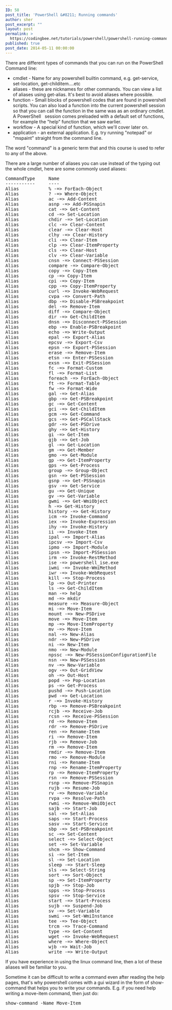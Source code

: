 ```yaml
---
ID: 58
post_title: 'PowerShell &#8211; Running commands'
author: sher
post_excerpt: ""
layout: post
permalink: >
  https://codingbee.net/tutorials/powershell/powershell-running-commands
published: true
post_date: 2014-05-11 00:00:00
---
```

There are different types of commands that you can run on the PowerShell Command line:
<ul>
	<li>cmdlet - Name for any powershell builtin command, e.g. get-service, set-location, get-childitem....etc</li>
	<li>aliases - these are nicknames for other commands. You can view a list of aliases using get-alias. It's best to avoid aliases where possible.</li>
	<li>function - Small blocks of powershell codes that are found in powershell scripts. You can also load a function into the current powershell session so that you can call the function in the same was as an ordinary cmdlet. A PowerShell   session comes preloaded with a default set of functions, for example the "help" function that we saw earlier.</li>
	<li>workflow - A special kind of function, which we'll cover later on.</li>
	<li>application - an external application. E.g. try running "notepad" or "mspaint" straight from the command line.</li>
</ul>
The word "command" is a generic term that and this course is used to refer to any of the above.

There are a large number of aliases you can use instead of the typing out the whole cmdlet, here are some commonly used aliases:


<pre>CommandType     Name                                               ModuleName
-----------     ----                                               ----------
Alias           % -=> ForEach-Object
Alias           ? -=> Where-Object
Alias           ac -=> Add-Content
Alias           asnp -=> Add-PSSnapin
Alias           cat -=> Get-Content
Alias           cd -=> Set-Location
Alias           chdir -=> Set-Location
Alias           clc -=> Clear-Content
Alias           clear -=> Clear-Host
Alias           clhy -=> Clear-History
Alias           cli -=> Clear-Item
Alias           clp -=> Clear-ItemProperty
Alias           cls -=> Clear-Host
Alias           clv -=> Clear-Variable
Alias           cnsn -=> Connect-PSSession
Alias           compare -=> Compare-Object
Alias           copy -=> Copy-Item
Alias           cp -=> Copy-Item
Alias           cpi -=> Copy-Item
Alias           cpp -=> Copy-ItemProperty
Alias           curl -=> Invoke-WebRequest
Alias           cvpa -=> Convert-Path
Alias           dbp -=> Disable-PSBreakpoint
Alias           del -=> Remove-Item
Alias           diff -=> Compare-Object
Alias           dir -=> Get-ChildItem
Alias           dnsn -=> Disconnect-PSSession
Alias           ebp -=> Enable-PSBreakpoint
Alias           echo -=> Write-Output
Alias           epal -=> Export-Alias
Alias           epcsv -=> Export-Csv
Alias           epsn -=> Export-PSSession
Alias           erase -=> Remove-Item
Alias           etsn -=> Enter-PSSession
Alias           exsn -=> Exit-PSSession
Alias           fc -=> Format-Custom
Alias           fl -=> Format-List
Alias           foreach -=> ForEach-Object
Alias           ft -=> Format-Table
Alias           fw -=> Format-Wide
Alias           gal -=> Get-Alias
Alias           gbp -=> Get-PSBreakpoint
Alias           gc -=> Get-Content
Alias           gci -=> Get-ChildItem
Alias           gcm -=> Get-Command
Alias           gcs -=> Get-PSCallStack
Alias           gdr -=> Get-PSDrive
Alias           ghy -=> Get-History
Alias           gi -=> Get-Item
Alias           gjb -=> Get-Job
Alias           gl -=> Get-Location
Alias           gm -=> Get-Member
Alias           gmo -=> Get-Module
Alias           gp -=> Get-ItemProperty
Alias           gps -=> Get-Process
Alias           group -=> Group-Object
Alias           gsn -=> Get-PSSession
Alias           gsnp -=> Get-PSSnapin
Alias           gsv -=> Get-Service
Alias           gu -=> Get-Unique
Alias           gv -=> Get-Variable
Alias           gwmi -=> Get-WmiObject
Alias           h -=> Get-History
Alias           history -=> Get-History
Alias           icm -=> Invoke-Command
Alias           iex -=> Invoke-Expression
Alias           ihy -=> Invoke-History
Alias           ii -=> Invoke-Item
Alias           ipal -=> Import-Alias
Alias           ipcsv -=> Import-Csv
Alias           ipmo -=> Import-Module
Alias           ipsn -=> Import-PSSession
Alias           irm -=> Invoke-RestMethod
Alias           ise -=> powershell_ise.exe
Alias           iwmi -=> Invoke-WmiMethod
Alias           iwr -=> Invoke-WebRequest
Alias           kill -=> Stop-Process
Alias           lp -=> Out-Printer
Alias           ls -=> Get-ChildItem
Alias           man -=> help
Alias           md -=> mkdir
Alias           measure -=> Measure-Object
Alias           mi -=> Move-Item
Alias           mount -=> New-PSDrive
Alias           move -=> Move-Item
Alias           mp -=> Move-ItemProperty
Alias           mv -=> Move-Item
Alias           nal -=> New-Alias
Alias           ndr -=> New-PSDrive
Alias           ni -=> New-Item
Alias           nmo -=> New-Module
Alias           npssc -=> New-PSSessionConfigurationFile
Alias           nsn -=> New-PSSession
Alias           nv -=> New-Variable
Alias           ogv -=> Out-GridView
Alias           oh -=> Out-Host
Alias           popd -=> Pop-Location
Alias           ps -=> Get-Process
Alias           pushd -=> Push-Location
Alias           pwd -=> Get-Location
Alias           r -=> Invoke-History
Alias           rbp -=> Remove-PSBreakpoint
Alias           rcjb -=> Receive-Job
Alias           rcsn -=> Receive-PSSession
Alias           rd -=> Remove-Item
Alias           rdr -=> Remove-PSDrive
Alias           ren -=> Rename-Item
Alias           ri -=> Remove-Item
Alias           rjb -=> Remove-Job
Alias           rm -=> Remove-Item
Alias           rmdir -=> Remove-Item
Alias           rmo -=> Remove-Module
Alias           rni -=> Rename-Item
Alias           rnp -=> Rename-ItemProperty
Alias           rp -=> Remove-ItemProperty
Alias           rsn -=> Remove-PSSession
Alias           rsnp -=> Remove-PSSnapin
Alias           rujb -=> Resume-Job
Alias           rv -=> Remove-Variable
Alias           rvpa -=> Resolve-Path
Alias           rwmi -=> Remove-WmiObject
Alias           sajb -=> Start-Job
Alias           sal -=> Set-Alias
Alias           saps -=> Start-Process
Alias           sasv -=> Start-Service
Alias           sbp -=> Set-PSBreakpoint
Alias           sc -=> Set-Content
Alias           select -=> Select-Object
Alias           set -=> Set-Variable
Alias           shcm -=> Show-Command
Alias           si -=> Set-Item
Alias           sl -=> Set-Location
Alias           sleep -=> Start-Sleep
Alias           sls -=> Select-String
Alias           sort -=> Sort-Object
Alias           sp -=> Set-ItemProperty
Alias           spjb -=> Stop-Job
Alias           spps -=> Stop-Process
Alias           spsv -=> Stop-Service
Alias           start -=> Start-Process
Alias           sujb -=> Suspend-Job
Alias           sv -=> Set-Variable
Alias           swmi -=> Set-WmiInstance
Alias           tee -=> Tee-Object
Alias           trcm -=> Trace-Command
Alias           type -=> Get-Content
Alias           wget -=> Invoke-WebRequest
Alias           where -=> Where-Object
Alias           wjb -=> Wait-Job
Alias           write -=> Write-Output
</pre>

If you have experience in using the linux command line, then a lot of these aliases will be familiar to you.

Sometime it can be difficult to write a command even after reading the help pages, that's why powershell comes with a gui wizard in the form of show-command that helps you to write your commands. E.g. if you need help writing a move-item command, then just do:


<pre>show-command -Name Move-Item</pre>